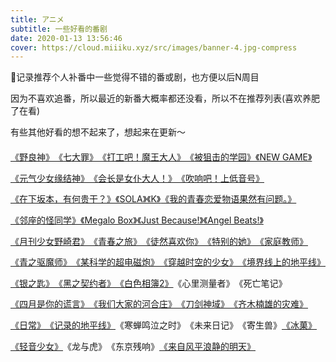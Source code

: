 ```yaml
---
title: アニメ
subtitle: 一些好看的番剧
date: 2020-01-13 13:56:46
cover: https://cloud.miiiku.xyz/src/images/banner-4.jpg-compress
---
```



📝记录推荐个人补番中一些觉得不错的番或剧，也方便以后N周目

因为不喜欢追番，所以最近的新番大概率都还没看，所以不在推荐列表(喜欢养肥了在看)

有些其他好看的想不起来了，想起来在更新～

<nav style="display: flex; flex-wrap: wrap; line-height: 2.4">
  <a href="https://www.bilibili.com/bangumi/media/md2731/" target="_blank">《野良神》</a>
  <a href="https://www.bilibili.com/bangumi/media/md28222700/" target="_blank">《七大罪》</a>
  <a href="https://www.bilibili.com/bangumi/media/md2932/" target="_blank">《打工吧！魔王大人》</a>
  <a href="https://www.bilibili.com/bangumi/media/md2804/" target="_blank">《被狙击的学园》</a>
  <a href="https://www.bilibili.com/bangumi/media/md5027/" target="_blank">《NEW GAME》</a>
  <a href="https://www.bilibili.com/bangumi/media/md1523/" target="_blank">《元气少女缘结神》</a>
  <a href="https://www.bilibili.com/bangumi/media/md969/" target="_blank">《会长是女仆大人！》</a>
  <a href="https://www.bilibili.com/bangumi/media/md1547/" target="_blank">《吹响吧！上低音号》</a>
  <a href="https://www.bilibili.com/bangumi/media/md3450/" target="_blank">《在下坂本，有何贵干？》</a>
  <a href="https://www.bilibili.com/bangumi/media/md1302/" target="_blank">《SOLA》</a>
  <a href="https://www.bilibili.com/bangumi/media/md685/" target="_blank">《K》</a>
  <a href="https://www.bilibili.com/bangumi/media/md1539/" target="_blank">《我的青春恋爱物语果然有问题。》</a>
  <a href="https://www.bilibili.com/bangumi/media/md688/" target="_blank">《邻座的怪同学》</a>
  <a href="https://www.bilibili.com/bangumi/media/md79472/" target="_blank">《Megalo Box》</a>
  <a href="https://www.bilibili.com/bangumi/media/md6427/" target="_blank">《Just Because!》</a>
  <a href="https://www.bilibili.com/bangumi/media/md959/" target="_blank">《Angel Beats!》</a>
  <a href="https://www.bilibili.com/bangumi/media/md53/" target="_blank">《月刊少女野崎君》</a>
  <a href="https://www.bilibili.com/bangumi/media/md59/" target="_blank">《青春之旅》</a>
  <a href="https://www.bilibili.com/bangumi/media/md6312/" target="_blank">《徒然喜欢你》</a>
  <a href="https://www.bilibili.com/bangumi/media/md2988/" target="_blank">《特别的她》</a>
  <a href="https://www.bilibili.com/bangumi/media/md1376/" target="_blank">《家庭教师》</a>
  <a href="https://www.bilibili.com/bangumi/media/md861/" target="_blank">《青之驱魔师》</a>
  <a href="https://www.bilibili.com/bangumi/media/md425/" target="_blank">《某科学的超电磁炮》</a>
  <a href="https://www.bilibili.com/bangumi/media/md2687/" target="_blank">《穿越时空的少女》</a>
  <a href="https://www.bilibili.com/bangumi/media/md2676/" target="_blank">《境界线上的地平线》</a>
  <a href="https://www.bilibili.com/bangumi/media/md239/" target="_blank">《银之匙》</a>
  <a href="https://www.bilibili.com/bangumi/media/md1064/" target="_blank">《黑之契约者》</a>
  <a href="https://www.bilibili.com/bangumi/media/md3516/" target="_blank">《白色相簿2》</a>
  <span>《心里测量者》</span>
  <span>《死亡笔记》</span>
  <a href="https://www.bilibili.com/bangumi/media/md1699/" target="_blank">《四月是你的谎言》</a>
  <a href="https://www.bilibili.com/bangumi/media/md113/" target="_blank">《我们大家的河合庄》</a>
  <a href="https://www.bilibili.com/bangumi/media/md24755609/" target="_blank">《刀剑神域》</a>
  <a href="https://www.bilibili.com/bangumi/media/md5069/" target="_blank">《齐木楠雄的灾难》</a>
  <a href="https://www.bilibili.com/bangumi/media/md844/" target="_blank">《日常》</a>
  <a href="https://www.bilibili.com/bangumi/media/md289/" target="_blank">《记录的地平线》</a>
  <span>《寒蝉鸣泣之时》</span>
  <span>《未来日记》</span>
  <span>《寄生兽》</span>
  <a href="https://www.bilibili.com/bangumi/media/md3398/" target="_blank">《冰菓》</a>
  <a href="https://www.bilibili.com/bangumi/media/md28220978/" target="_blank">《轻音少女》</a>
  <span>《龙与虎》</span>
  <span>《东京残响》</span>
  <a href="https://www.bilibili.com/bangumi/media/md8672/" target="_blank">《来自风平浪静的明天》</a>
</nav>
